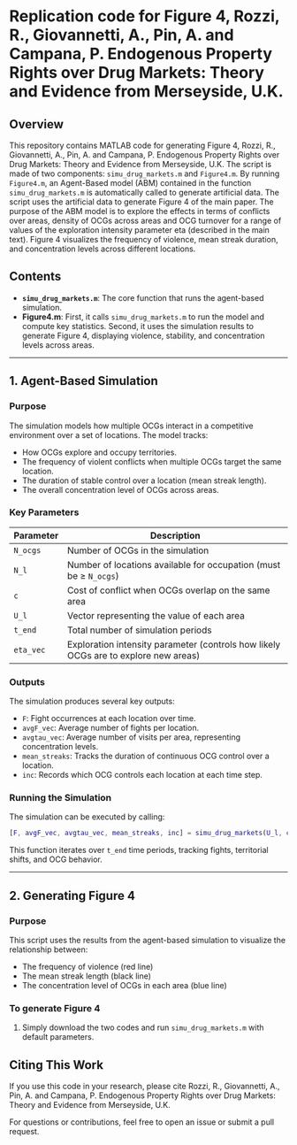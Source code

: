 # Replication code for Figure 4, Rozzi, R., Giovannetti, A., Pin, A. and Campana, P. Endogenous Property Rights over Drug Markets: Theory and Evidence from Merseyside, U.K.

## Overview
This repository contains MATLAB code for generating Figure 4, Rozzi, R., Giovannetti, A., Pin, A. and Campana, P. Endogenous Property Rights over Drug Markets: Theory and Evidence from Merseyside, U.K. The script is made of two components: `simu_drug_markets.m` and `Figure4.m`. By running `Figure4.m`, an Agent-Based model (ABM) contained in the function  `simu_drug_markets.m` is automatically called to generate artificial data. The script uses the artificial data to generate Figure 4 of the main paper. The purpose of the ABM model is to explore the effects in terms of conflicts over areas, density of OCGs across areas and OCG turnover for a range of values of the exploration intensity parameter eta (described in the main text). Figure 4 visualizes the frequency of violence, mean streak duration, and concentration levels across different locations.

## Contents
- **`simu_drug_markets.m`**: The core function that runs the agent-based simulation. 
- **Figure4.m**: First, it calls `simu_drug_markets.m` to run the model and compute key statistics. Second, it uses the simulation results to generate Figure 4, displaying violence, stability, and concentration levels across areas.

---

## 1. Agent-Based Simulation
### **Purpose**
The simulation models how multiple OCGs interact in a competitive environment over a set of locations. The model tracks:
- How OCGs explore and occupy territories.
- The frequency of violent conflicts when multiple OCGs target the same location.
- The duration of stable control over a location (mean streak length).
- The overall concentration level of OCGs across areas.

### **Key Parameters**
| Parameter        | Description |
|-----------------|-------------|
| `N_ocgs`       | Number of OCGs in the simulation |
| `N_l`          | Number of locations available for occupation (must be ≥ `N_ocgs`) |
| `c`            | Cost of conflict when OCGs overlap on the same area |
| `U_l`          | Vector representing the value of each area |
| `t_end`        | Total number of simulation periods |
| `eta_vec`      | Exploration intensity parameter (controls how likely OCGs are to explore new areas) |

### **Outputs**
The simulation produces several key outputs:
- `F`: Fight occurrences at each location over time.
- `avgF_vec`: Average number of fights per location.
- `avgtau_vec`: Average number of visits per area, representing concentration levels.
- `mean_streaks`: Tracks the duration of continuous OCG control over a location.
- `inc`: Records which OCG controls each location at each time step.

### **Running the Simulation**
The simulation can be executed by calling:
```matlab
[F, avgF_vec, avgtau_vec, mean_streaks, inc] = simu_drug_markets(U_l, c, t_end, eta_vec, N_ocgs, N_l);
```

This function iterates over `t_end` time periods, tracking fights, territorial shifts, and OCG behavior.

---

## 2. Generating Figure 4
### **Purpose**
This script uses the results from the agent-based simulation to visualize the relationship between:
- The frequency of violence (red line)
- The mean streak length (black line)
- The concentration level of OCGs in each area (blue line)
 
### **To generate Figure 4**
1. Simply download the two codes and run `simu_drug_markets.m` with default parameters.
  

## **Citing This Work**
If you use this code in your research, please cite Rozzi, R., Giovannetti, A., Pin, A. and Campana, P. Endogenous Property Rights over Drug Markets: Theory and Evidence from Merseyside, U.K.

For questions or contributions, feel free to open an issue or submit a pull request.
